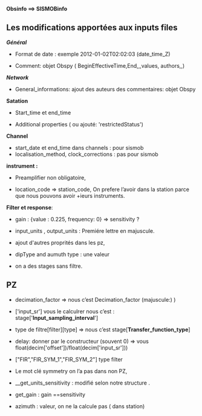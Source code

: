 

**Obsinfo ==> SISMOBinfo**

  

 ## Les modifications apportées aux inputs files

  

_**Général**_

  

- Format de date : exemple 2012-01-02T02:02:03 (date_time_Z)

- Comment: objet Obspy ( BeginEffectiveTime,End,,,values, authors,,)

_**Network**_

- General_informations: ajout des auteurs des commentaires: objet Obspy

  

**Satation**

- Start_time et end_time

- Additional properties ( ou ajouté: 'restrictedStatus')

  

**Channel**

- start_date et end_time dans channels : pour sismob
- localisation_method, clock_corrections : pas pour sismob

  

**instrument :**

- Preamplifier non obligatoire,

- location_code => station_code, On prefere l’avoir dans la station parce que nous pouvons avoir +ieurs instruments.

**Filter et response**:

- gain : {value : 0.225, frequency: 0} => sensitivity ?

- input_units , output_units : Premiére lettre en majuscule.

- ajout d'autres proprités dans les pz,

- dipType and aumuth type : une valeur

- on a des stages sans filtre.

  

## PZ 

  

- decimation_factor => nous c’est Decimation_factor (majuscule:) )

- ['input_sr'] vous le calculrer nous c’est : stage['**Input_sampling_interval**']

- type de filtre[filter][type] => nous c’est stage[**Transfer_function_type**]

- delay: donner par le constructeur (souvent 0) => vous float(decim['offset'])/float(decim['input_sr']))

- ["FIR","FIR_SYM_1","FIR_SYM_2"] type filter

- Le mot clé symmetry on l’a pas dans non PZ,

- __get_units_sensitivity : modifié selon notre structure .
- get_gain : gain ==sensitivity

- azimuth : valeur, on ne la calcule pas ( dans station)
